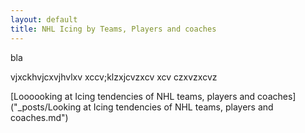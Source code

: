 ```yaml
---
layout: default
title: NHL Icing by Teams, Players and coaches
---
```


bla

vjxckhvjcxvjhvlxv
xccv;klzxjcvzxcv
xcv
czxvzxcvz

[Loooooking at Icing tendencies of NHL teams, players and coaches]("_posts/Looking at Icing tendencies of NHL teams, players and coaches.md")
